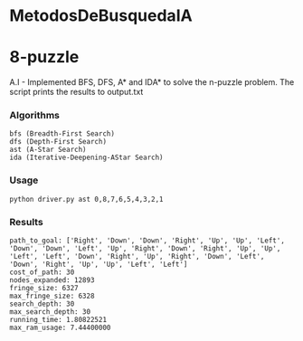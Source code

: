 # MetodosDeBusquedaIA

# 8-puzzle

A.I - Implemented BFS, DFS, A* and IDA* to solve the n-puzzle problem. The script prints the results to output.txt

### Algorithms
```
bfs (Breadth-First Search)
dfs (Depth-First Search)
ast (A-Star Search)
ida (Iterative-Deepening-ΑStar Search)
```
### Usage
```
python driver.py ast 0,8,7,6,5,4,3,2,1
```
### Results
```
path_to_goal: ['Right', 'Down', 'Down', 'Right', 'Up', 'Up', 'Left', 'Down', 'Down', 'Left', 'Up', 'Right', 'Down', 'Right', 'Up', 'Up', 'Left', 'Left', 'Down', 'Right', 'Up', 'Right', 'Down', 'Left', 'Down', 'Right', 'Up', 'Up', 'Left', 'Left']
cost_of_path: 30
nodes_expanded: 12893
fringe_size: 6327
max_fringe_size: 6328
search_depth: 30
max_search_depth: 30
running_time: 1.80822521
max_ram_usage: 7.44400000
```
